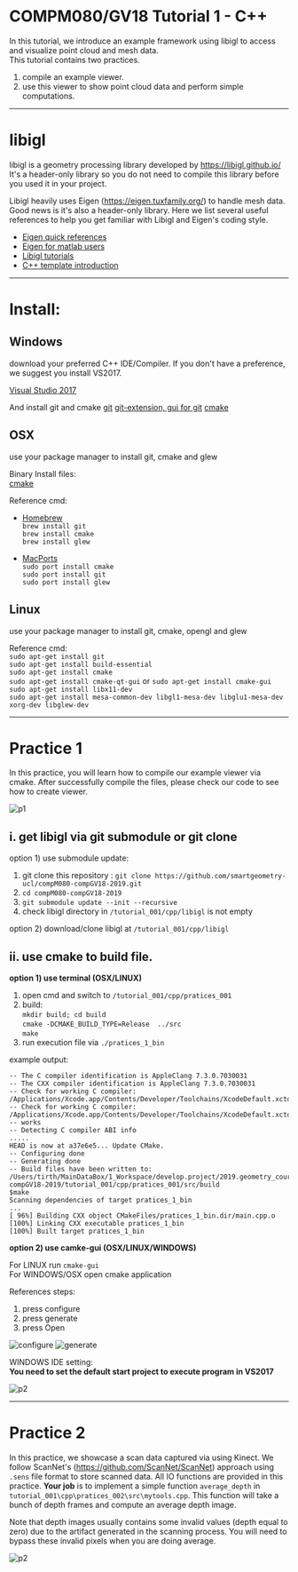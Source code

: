 # COMPM080/GV18 Tutorial 1 - C++ 

In this tutorial, we introduce an example framework using libigl to access and visualize point cloud and mesh data.  
This tutorial contains two practices.  
1. compile an example viewer.  
2. use this viewer to show point cloud data and perform simple computations.  

---
# libigl 
libigl is a geometry processing library developed by https://libigl.github.io/  
It's a header-only library so you do not need to compile this library before you used it in your project.

Libigl heavily uses Eigen (https://eigen.tuxfamily.org/) to handle mesh data. Good news is it's also a header-only library. Here we list several useful references to help you get familiar with Libigl and Eigen's coding style.

* [Eigen quick references](http://eigen.tuxfamily.org/dox/group__QuickRefPage.html)
* [Eigen for matlab users](http://igl.ethz.ch/projects/libigl/matlab-to-eigen.html)
* [Libigl tutorials](https://libigl.github.io/tutorial/)
* [C++ template introduction](http://www.cplusplus.com/doc/oldtutorial/templates/)
---

# Install:

## Windows 
download your preferred C++ IDE/Compiler. If you don't have a preference, we suggest you install VS2017.

[Visual Studio 2017](https://visualstudio.microsoft.com/thank-you-downloading-visual-studio/?sku=Community&rel=15)

And install git and cmake 
[git](https://git-scm.com/download/win)
[git-extension, gui for git](https://github.com/gitextensions/gitextensions/releases/download/v3.00.00/GitExtensions-3.00.00.4433.msi)
[cmake](https://github.com/Kitware/CMake/releases/download/v3.13.3/cmake-3.13.3-win64-x64.zip)

## OSX
use your package manager to install git, cmake and glew  

Binary Install files:  
[cmake](https://github.com/Kitware/CMake/releases/download/v3.13.3/cmake-3.13.3-Darwin-x86_64.dmg)

Reference cmd:  
* [Homebrew](http://brew.sh/)  
`brew install git`  
`brew install cmake`  
`brew install glew`  

* [MacPorts](https://www.macports.org/)  
`sudo port install cmake`  
`sudo port install git`  
`sudo port install glew`  

## Linux 
use your package manager to install git, cmake, opengl and glew  

Reference cmd:  
`sudo apt-get install git`  
`sudo apt-get install build-essential`  
`sudo apt-get install cmake`  
`sudo apt-get install cmake-qt-gui` or `sudo apt-get install cmake-gui`  
`sudo apt-get install libx11-dev`  
`sudo apt-get install mesa-common-dev libgl1-mesa-dev libglu1-mesa-dev xorg-dev libglew-dev`  

---
# Practice 1
In this practice, you will learn how to compile our example viewer via cmake.
After successfully compile the files, please check our code to see how to create viewer.

![p1](/tutorial_001/cpp/docimgs/p1.JPG "")

## i. get libigl via git submodule or git clone  
option 1) use submodule update:  
1. git clone this repository : `git clone https://github.com/smartgeometry-ucl/compM080-compGV18-2019.git`
2. `cd compM080-compGV18-2019`
3. `git submodule update --init --recursive`
4. check libigl directory in `/tutorial_001/cpp/libigl` is not empty  

option 2) download/clone libigl at `/tutorial_001/cpp/libigl`  

## ii. use cmake to build file.  

**option 1) use terminal (OSX/LINUX)**
1. open cmd and switch to `/tutorial_001/cpp/pratices_001`  
2. build:  
`mkdir build; cd build`  
`cmake -DCMAKE_BUILD_TYPE=Release  ../src`  
`make`
3. run execution file via `./pratices_1_bin`

example output:
````$cmake ..
-- The C compiler identification is AppleClang 7.3.0.7030031
-- The CXX compiler identification is AppleClang 7.3.0.7030031
-- Check for working C compiler: /Applications/Xcode.app/Contents/Developer/Toolchains/XcodeDefault.xctoolchain/usr/bin/cc
-- Check for working C compiler: /Applications/Xcode.app/Contents/Developer/Toolchains/XcodeDefault.xctoolchain/usr/bin/cc -- works
-- Detecting C compiler ABI info
.....
HEAD is now at a37e6e5... Update CMake.
-- Configuring done
-- Generating done
-- Build files have been written to: /Users/tirth/MainDataBox/1_Workspace/develop.project/2019.geometry_course/compM080-compGV18-2019/tutorial_001/cpp/pratices_001/src/build
$make
Scanning dependencies of target pratices_1_bin
...
[ 96%] Building CXX object CMakeFiles/pratices_1_bin.dir/main.cpp.o
[100%] Linking CXX executable pratices_1_bin
[100%] Built target pratices_1_bin
````

**option 2) use camke-gui (OSX/LINUX/WINDOWS)**

For LINUX run `cmake-gui`  
For WINDOWS/OSX open cmake application  

References steps:
1. press configure
2. press generate
3. press Open

![configure](/tutorial_001/cpp/docimgs/cmake.JPG "")
![generate](/tutorial_001/cpp/docimgs/cmake_gen.JPG "")

WINDOWS IDE setting:  
**You need to set the default start project to execute program in VS2017**

![p2](/tutorial_001/cpp/docimgs/vs15.jpg "")

---
# Practice 2
In this practice, we showcase a scan data captured via using Kinect. We follow ScanNet's (https://github.com/ScanNet/ScanNet) approach using `.sens` file format to store scanned data. All IO functions are provided in this practice.  **Your job** is to implement a simple function `average_depth` in `tutorial_001\cpp\pratices_002\src\mytools.cpp`. This function will take a bunch of depth frames and compute an average depth image.  

Note that depth images usually contains some invalid values (depth equal to zero) due to the artifact generated in the scanning process. You will need to bypass these invalid pixels when you are doing average. 

![p2](/tutorial_001/cpp/docimgs/p2.JPG "")




